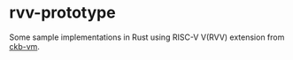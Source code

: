 # rvv-prototype

Some sample implementations in Rust using RISC-V V(RVV) extension from [ckb-vm](https://github.com/nervosnetwork/ckb-vm/tree/rvv).

